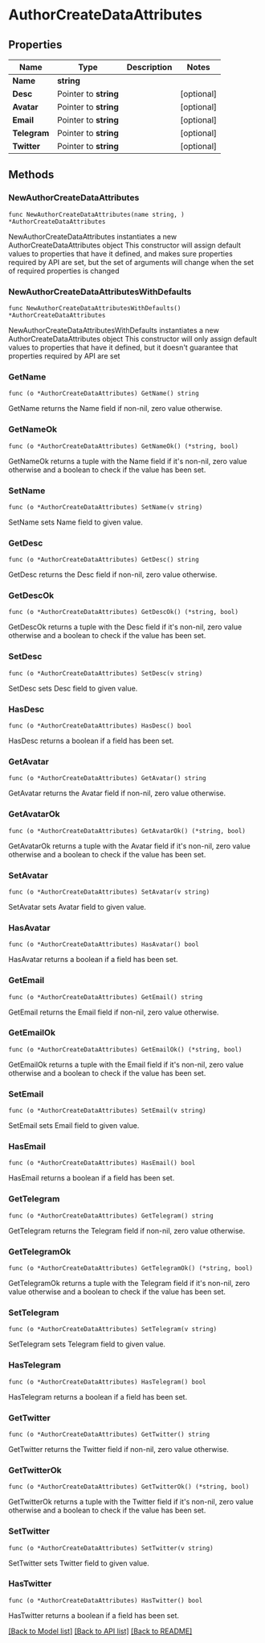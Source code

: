 # AuthorCreateDataAttributes

## Properties

Name | Type | Description | Notes
------------ | ------------- | ------------- | -------------
**Name** | **string** |  | 
**Desc** | Pointer to **string** |  | [optional] 
**Avatar** | Pointer to **string** |  | [optional] 
**Email** | Pointer to **string** |  | [optional] 
**Telegram** | Pointer to **string** |  | [optional] 
**Twitter** | Pointer to **string** |  | [optional] 

## Methods

### NewAuthorCreateDataAttributes

`func NewAuthorCreateDataAttributes(name string, ) *AuthorCreateDataAttributes`

NewAuthorCreateDataAttributes instantiates a new AuthorCreateDataAttributes object
This constructor will assign default values to properties that have it defined,
and makes sure properties required by API are set, but the set of arguments
will change when the set of required properties is changed

### NewAuthorCreateDataAttributesWithDefaults

`func NewAuthorCreateDataAttributesWithDefaults() *AuthorCreateDataAttributes`

NewAuthorCreateDataAttributesWithDefaults instantiates a new AuthorCreateDataAttributes object
This constructor will only assign default values to properties that have it defined,
but it doesn't guarantee that properties required by API are set

### GetName

`func (o *AuthorCreateDataAttributes) GetName() string`

GetName returns the Name field if non-nil, zero value otherwise.

### GetNameOk

`func (o *AuthorCreateDataAttributes) GetNameOk() (*string, bool)`

GetNameOk returns a tuple with the Name field if it's non-nil, zero value otherwise
and a boolean to check if the value has been set.

### SetName

`func (o *AuthorCreateDataAttributes) SetName(v string)`

SetName sets Name field to given value.


### GetDesc

`func (o *AuthorCreateDataAttributes) GetDesc() string`

GetDesc returns the Desc field if non-nil, zero value otherwise.

### GetDescOk

`func (o *AuthorCreateDataAttributes) GetDescOk() (*string, bool)`

GetDescOk returns a tuple with the Desc field if it's non-nil, zero value otherwise
and a boolean to check if the value has been set.

### SetDesc

`func (o *AuthorCreateDataAttributes) SetDesc(v string)`

SetDesc sets Desc field to given value.

### HasDesc

`func (o *AuthorCreateDataAttributes) HasDesc() bool`

HasDesc returns a boolean if a field has been set.

### GetAvatar

`func (o *AuthorCreateDataAttributes) GetAvatar() string`

GetAvatar returns the Avatar field if non-nil, zero value otherwise.

### GetAvatarOk

`func (o *AuthorCreateDataAttributes) GetAvatarOk() (*string, bool)`

GetAvatarOk returns a tuple with the Avatar field if it's non-nil, zero value otherwise
and a boolean to check if the value has been set.

### SetAvatar

`func (o *AuthorCreateDataAttributes) SetAvatar(v string)`

SetAvatar sets Avatar field to given value.

### HasAvatar

`func (o *AuthorCreateDataAttributes) HasAvatar() bool`

HasAvatar returns a boolean if a field has been set.

### GetEmail

`func (o *AuthorCreateDataAttributes) GetEmail() string`

GetEmail returns the Email field if non-nil, zero value otherwise.

### GetEmailOk

`func (o *AuthorCreateDataAttributes) GetEmailOk() (*string, bool)`

GetEmailOk returns a tuple with the Email field if it's non-nil, zero value otherwise
and a boolean to check if the value has been set.

### SetEmail

`func (o *AuthorCreateDataAttributes) SetEmail(v string)`

SetEmail sets Email field to given value.

### HasEmail

`func (o *AuthorCreateDataAttributes) HasEmail() bool`

HasEmail returns a boolean if a field has been set.

### GetTelegram

`func (o *AuthorCreateDataAttributes) GetTelegram() string`

GetTelegram returns the Telegram field if non-nil, zero value otherwise.

### GetTelegramOk

`func (o *AuthorCreateDataAttributes) GetTelegramOk() (*string, bool)`

GetTelegramOk returns a tuple with the Telegram field if it's non-nil, zero value otherwise
and a boolean to check if the value has been set.

### SetTelegram

`func (o *AuthorCreateDataAttributes) SetTelegram(v string)`

SetTelegram sets Telegram field to given value.

### HasTelegram

`func (o *AuthorCreateDataAttributes) HasTelegram() bool`

HasTelegram returns a boolean if a field has been set.

### GetTwitter

`func (o *AuthorCreateDataAttributes) GetTwitter() string`

GetTwitter returns the Twitter field if non-nil, zero value otherwise.

### GetTwitterOk

`func (o *AuthorCreateDataAttributes) GetTwitterOk() (*string, bool)`

GetTwitterOk returns a tuple with the Twitter field if it's non-nil, zero value otherwise
and a boolean to check if the value has been set.

### SetTwitter

`func (o *AuthorCreateDataAttributes) SetTwitter(v string)`

SetTwitter sets Twitter field to given value.

### HasTwitter

`func (o *AuthorCreateDataAttributes) HasTwitter() bool`

HasTwitter returns a boolean if a field has been set.


[[Back to Model list]](../README.md#documentation-for-models) [[Back to API list]](../README.md#documentation-for-api-endpoints) [[Back to README]](../README.md)



